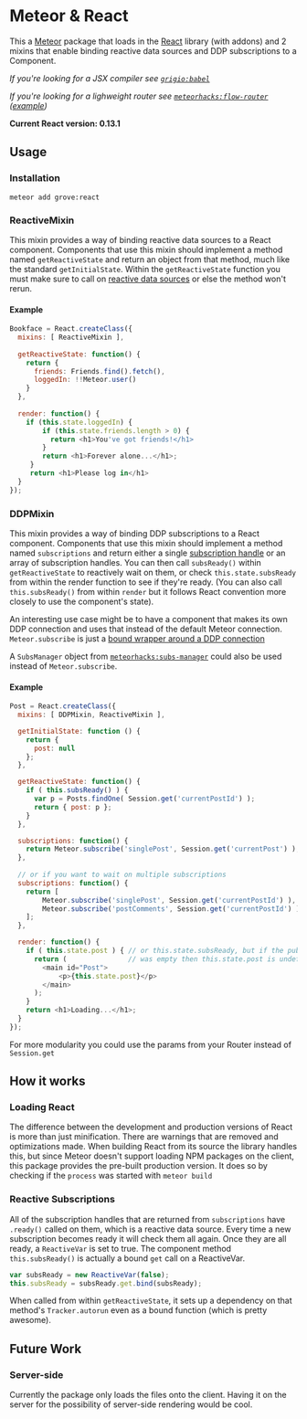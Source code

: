 # Meteor & React
This a [Meteor](https://meteor.com) package that loads in the [React](https://facebook.github.io/react) library (with addons) and 2 mixins that enable binding reactive data sources and DDP subscriptions to a Component.

*If you're looking for a JSX compiler see [`grigio:babel`](https://github.com/grigio/meteor-babel)*

*If you're looking for a lighweight router see [`meteorhacks:flow-router`](https://github.com/meteorhacks/flow-router) ([example](https://github.com/flow-examples/flow-router-react-example))*

**Current React version: 0.13.1**

## Usage
### Installation

```
meteor add grove:react
```

### ReactiveMixin
This mixin provides a way of binding reactive data sources to a React
component. Components that use this mixin should implement a method
named `getReactiveState` and return an object from that method, much
like the standard `getInitialState`. Within the `getReactiveState`
function you must make sure to call on [reactive data sources](http://docs.meteor.com/#/full/reactivity) or else the method won't rerun.



#### Example
```js
Bookface = React.createClass({
  mixins: [ ReactiveMixin ],
  
  getReactiveState: function() {
    return {
      friends: Friends.find().fetch(),
      loggedIn: !!Meteor.user()
    }
  },
  
  render: function() {
    if (this.state.loggedIn) {
	    if (this.state.friends.length > 0) {
	      return <h1>You've got friends!</h1>
	    }
	    return <h1>Forever alone...</h1>;
	 }
	 return <h1>Please log in</h1>
  }  
});
```

### DDPMixin
This mixin provides a way of binding DDP subscriptions to a React component. Components that use this mixin should implement a method named `subscriptions` and return either a single [subscription handle](http://docs.meteor.com/#/full/meteor_subscribe) or an array of subscription handles. You can then call `subsReady()` within `getReactiveState` to reactively wait on them, or check `this.state.subsReady` from within the render function to see if they're ready. (You can also call `this.subsReady()` from within `render` but it follows React convention more closely to use the component's state).

An interesting use case might be to have a component that makes its own DDP connection and uses that instead of the default Meteor connection. `Meteor.subscribe` is just a [bound wrapper around a DDP connection](https://github.com/meteor/meteor/blob/devel/packages/ddp/client_convenience.js#L45-L56)

A `SubsManager` object from [`meteorhacks:subs-manager`](https://github.com/meteorhacks/subs-manager) could also be used instead of `Meteor.subscribe`.

#### Example

```js
Post = React.createClass({
  mixins: [ DDPMixin, ReactiveMixin ],

  getInitialState: function () {
    return {
      post: null
    };
  },

  getReactiveState: function() {
    if ( this.subsReady() ) {
      var p = Posts.findOne( Session.get('currentPostId') );
      return { post: p };
    }
  },

  subscriptions: function() {
    return Meteor.subscribe('singlePost', Session.get('currentPost') );
  },
  
  // or if you want to wait on multiple subscriptions
  subscriptions: function() {
    return [
		Meteor.subscribe('singlePost', Session.get('currentPostId') ),
		Meteor.subscribe('postComments', Session.get('currentPostId') )
    ];
  },

  render: function() {
    if ( this.state.post ) { // or this.state.subsReady, but if the publication
      return (			     // was empty then this.state.post is undefined
        <main id="Post">
			<p>{this.state.post}</p>
        </main>
      );
    }
    return <h1>Loading...</h1>;
  }
});
```
For more modularity you could use the params from your Router instead of `Session.get`

## How it works
### Loading React
The difference between the development and production versions of React is more than just minification. There are warnings that are removed and optimizations made. When building React from its source the library handles this, but since Meteor doesn't support loading NPM packages on the client, this package provides the pre-built production version. It does so by checking if the `process` was started with `meteor build`

### Reactive Subscriptions
All of the subscription handles that are returned from `subscriptions` have `.ready()` called on them, which is a reactive data source. Every time a new subscription becomes ready it will check them all again. Once they are all ready, a `ReactiveVar` is set to true. The component method `this.subsReady()` is actually a bound `get` call on a ReactiveVar. 

```js
var subsReady = new ReactiveVar(false);
this.subsReady = subsReady.get.bind(subsReady);
```

When called from within `getReactiveState`, it sets up a dependency on that method's `Tracker.autorun` even as a bound function (which is pretty awesome).

## Future Work
### Server-side
Currently the package only loads the files onto the client. Having it on the server for the possibility of server-side rendering would be cool.
